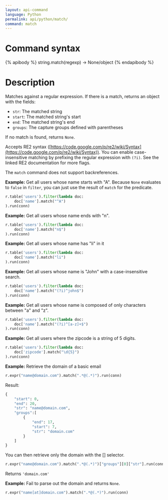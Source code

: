 ```yaml
---
layout: api-command
language: Python
permalink: api/python/match/
command: match
---
```


# Command syntax #

{% apibody %}
string.match(regexp) &rarr; None/object
{% endapibody %}

# Description #

Matches against a regular expression. If there is a match, returns an object with the fields:

- `str`: The matched string
- `start`: The matched string's start
- `end`: The matched string's end
- `groups`: The capture groups defined with parentheses

If no match is found, returns `None`.

Accepts RE2 syntax
([https://code.google.com/p/re2/wiki/Syntax](https://code.google.com/p/re2/wiki/Syntax)).
You can enable case-insensitive matching by prefixing the regular expression with
`(?i)`. See the linked RE2 documentation for more flags.

The `match` command does not support backreferences.

__Example:__ Get all users whose name starts with "A". Because `None` evaluates to `false` in
`filter`, you can just use the result of `match` for the predicate.


```py
r.table('users').filter(lambda doc:
    doc['name'].match("^A")
).run(conn)
```

__Example:__ Get all users whose name ends with "n".

```py
r.table('users').filter(lambda doc:
    doc['name'].match("n$")
).run(conn)
```

__Example:__ Get all users whose name has "li" in it

```py
r.table('users').filter(lambda doc:
    doc['name'].match("li")
).run(conn)
```

__Example:__ Get all users whose name is "John" with a case-insensitive search.

```py
r.table('users').filter(lambda doc:
    doc['name'].match("(?i)^john$")
).run(conn)
```

__Example:__ Get all users whose name is composed of only characters between "a" and "z".

```py
r.table('users').filter(lambda doc:
    doc['name'].match("(?i)^[a-z]+$")
).run(conn)
```

__Example:__ Get all users where the zipcode is a string of 5 digits.

```py
r.table('users').filter(lambda doc:
    doc['zipcode'].match("\d{5}")
).run(conn)
```


__Example:__ Retrieve the domain of a basic email

```py
r.expr("name@domain.com").match(".*@(.*)").run(conn)
```

Result:

```py
{
    "start": 0,
    "end": 20,
    "str": "name@domain.com",
    "groups":[
        {
            "end": 17,
            "start": 7,
            "str": "domain.com"
        }
    ]
}
```

You can then retrieve only the domain with the [\[\]](/api/python/get_field) selector.

```py
r.expr("name@domain.com").match(".*@(.*)")["groups"][0]["str"].run(conn)
```

Returns `'domain.com'`


__Example:__ Fail to parse out the domain and returns `None`.

```py
r.expr("name[at]domain.com").match(".*@(.*)").run(conn)
```
